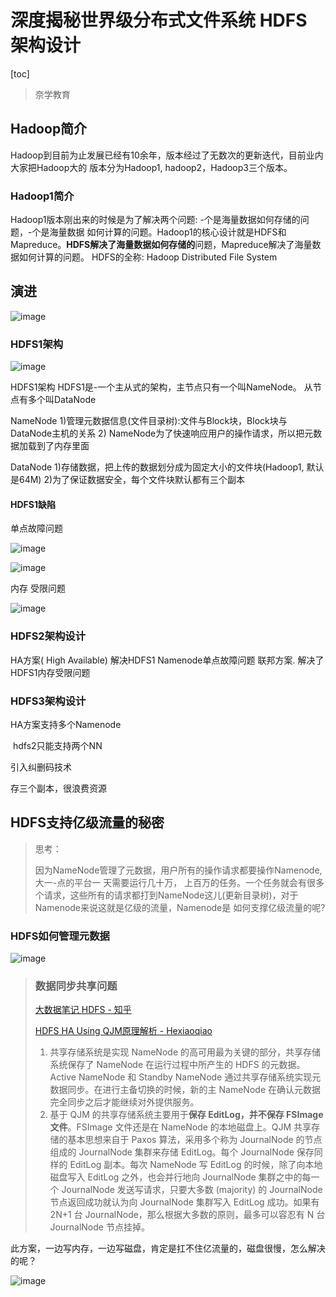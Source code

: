 # 深度揭秘世界级分布式文件系统 HDFS 架构设计

[toc]

> 奈学教育

## Hadoop简介

Hadoop到目前为止发展已经有10余年，版本经过了无数次的更新迭代，目前业内大家把Hadoop大的
版本分为Hadoop1, hadoop2，Hadoop3三个版本。

### Hadoop1简介

Hadoop1版本刚出来的时候是为了解决两个问题: -个是海量数据如何存储的问题，-个是海量数据
如何计算的问题。Hadoop1的核心设计就是HDFS和Mapreduce。**HDFS解决了海量数据如何存储的**问题，Mapreduce解决了海量数据如何计算的问题。
HDFS的全称: Hadoop Distributed File System



## 演进

![image](https://static.lovedata.net/21-05-27-a7373d20f6b1bbb3c90477ed17488013.png-wm)



### HDFS1架构



![image](https://static.lovedata.net/21-05-27-b2a1f8a5226da0700d5a2a7d2eea2f25.png-wm)

HDFS1架构
HDFS1是-一个主从式的架构，主节点只有一个叫NameNode。 从节点有多个叫DataNode

NameNode
1)管理元数据信息(文件目录树):文件与Block块，Block块与DataNode主机的关系
2) NameNode为了快速响应用户的操作请求，所以把元数据加载到了内存里面

DataNode
1)存储数据，把上传的数据划分成为固定大小的文件块(Hadoop1, 默认是64M)
2)为了保证数据安全，每个文件块默认都有三个副本



#### HDFS1缺陷

单点故障问题

![image](https://static.lovedata.net/21-05-27-6d7ab7c2501688866c65f5d3897b9dfd.png-wm)

![image](https://static.lovedata.net/21-05-28-e53f566d0e574dcfc4a73b170b3d3252.png-wm)

内存 受限问题

![image](https://static.lovedata.net/21-05-28-efe2b71b7fbec3f3042cf5f8e2bcca4b.png-wm) 





### HDFS2架构设计

HA方案( High Available)
解决HDFS1 Namenode单点故障问题
联邦方案.
解决了HDFS1内存受限问题





### HDFS3架构设计

 HA方案支持多个Namenode

​	hdfs2只能支持两个NN

 引入纠删码技术

   存三个副本，很浪费资源



## HDFS支持亿级流量的秘密



> 思考：
>
> 因为NameNode管理了元数据，用户所有的操作请求都要操作Namenode,大一-点的平台一 天需要运行几十万，
> 上百万的任务。一个任务就会有很多个请求，这些所有的请求都打到NameNode这儿(更新目录树)，对于
> Namenode来说这就是亿级的流量，Namenode是 如何支撑亿级流量的呢?



### HDFS如何管理元数据



![image](https://static.lovedata.net/21-05-28-adc8fdbc2cf67690d2452df55c51088d.png-wm)

> ### 数据同步共享问题
>
> [大数据笔记 HDFS - 知乎](https://zhuanlan.zhihu.com/p/142325322)
>
> [HDFS HA Using QJM原理解析 - Hexiaoqiao](https://hexiaoqiao.github.io/blog/2018/03/30/the-analysis-of-basic-principle-of-hdfs-ha-using-qjm/)
>
> 1. 共享存储系统是实现 NameNode 的高可用最为关键的部分，共享存储系统保存了 NameNode 在运行过程中所产生的 HDFS 的元数据。Active NameNode 和 Standby NameNode 通过共享存储系统实现元数据同步。在进行主备切换的时候，新的主 NameNode 在确认元数据完全同步之后才能继续对外提供服务。
> 2. 基于 QJM 的共享存储系统主要用于**保存 EditLog，并不保存 FSImage 文件**。FSImage 文件还是在 NameNode 的本地磁盘上。QJM 共享存储的基本思想来自于 Paxos 算法，采用多个称为 JournalNode 的节点组成的 JournalNode 集群来存储 EditLog。每个 JournalNode 保存同样的 EditLog 副本。每次 NameNode 写 EditLog 的时候，除了向本地磁盘写入 EditLog 之外，也会并行地向 JournalNode 集群之中的每一个 JournalNode 发送写请求，只要大多数 (majority) 的 JournalNode 节点返回成功就认为向 JournalNode 集群写入 EditLog 成功。如果有 2N+1 台 JournalNode，那么根据大多数的原则，最多可以容忍有 N 台 JournalNode 节点挂掉。
>
> 





此方案，一边写内存，一边写磁盘，肯定是扛不住亿流量的，磁盘很慢，怎么解决的呢？

![image](https://static.lovedata.net/21-05-28-cd84e9bcb3285cf1683d8369088df943.png-wm)  

























